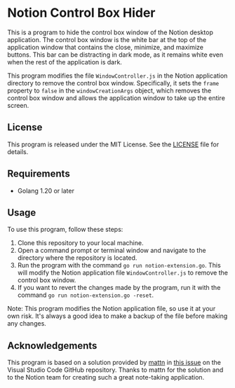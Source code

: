 # Notion Control Box Hider

This is a program to hide the control box window of the Notion desktop application. The control box window is the white bar at the top of the application window that contains the close, minimize, and maximize buttons. This bar can be distracting in dark mode, as it remains white even when the rest of the application is dark.

This program modifies the file `WindowController.js` in the Notion application directory to remove the control box window. Specifically, it sets the `frame` property to `false` in the `windowCreationArgs` object, which removes the control box window and allows the application window to take up the entire screen.

## License

This program is released under the MIT License. See the [LICENSE](LICENSE) file for details.

## Requirements

- Golang 1.20 or later

## Usage

To use this program, follow these steps:

1. Clone this repository to your local machine.
2. Open a command prompt or terminal window and navigate to the directory where the repository is located.
3. Run the program with the command `go run notion-extension.go`. This will modify the Notion application file `WindowController.js` to remove the control box window.
4. If you want to revert the changes made by the program, run it with the command `go run notion-extension.go -reset`.

Note: This program modifies the Notion application file, so use it at your own risk. It's always a good idea to make a backup of the file before making any changes.

## Acknowledgements

This program is based on a solution provided by [mattn](https://github.com/mattn) in [this issue](https://github.com/microsoft/vscode/issues/10911#issuecomment-242130904) on the Visual Studio Code GitHub repository. Thanks to mattn for the solution and to the Notion team for creating such a great note-taking application.
